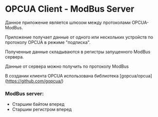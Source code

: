# OPCUA Client - ModBus Server

Данное приложение является шлюзом между протоколами OPCUA-ModBus.

Приложение получает данные от одного или нескольких устройств по протоколу OPCUA в режиме "подписка".

Полученные данные складываются в регистры запущенного ModBus сервера.

Данные от сервера можно получить по протоколу ModBus


В создании клиента OPCUA использована библиотека [gopcua/opcua] (https://github.com/gopcua/)



### ModBus server:
- Старшим байтом вперед
- Старшим регистром вперед
